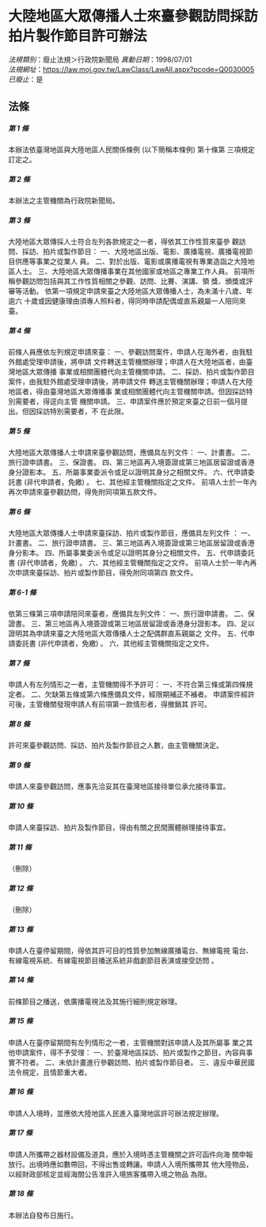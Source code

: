# 大陸地區大眾傳播人士來臺參觀訪問採訪拍片製作節目許可辦法

*法規類別*：廢止法規＞行政院新聞局
*異動日期*：1998/07/01  
*法規網址*：https://law.moj.gov.tw/LawClass/LawAll.aspx?pcode=Q0030005
*已廢止*：是


## 法條
##### 第 1 條
本辦法依臺灣地區與大陸地區人民關係條例 (以下簡稱本條例) 第十條第
三項規定訂定之。

##### 第 2 條
本辦法之主管機關為行政院新聞局。

##### 第 3 條
大陸地區大眾傳採人士符合左列各款規定之一者，得依其工作性質來臺參
觀訪問、採訪、拍片或製作節目：
一、大陸地區出版、電影、廣播電視、廣播電視節目供應等事業之從業人
    員。
二、對於出版、電影或廣播電視有專業造詣之大陸地區人士。
三、大陸地區大眾傳播事業在其他國家或地區之專業工作人員。
前項所稱參觀訪問包括與其工作性質相關之參觀、訪問、比賽、演講、領
獎、頒獎或評審等活動。
依第一項規定申請來臺之大陸地區大眾傳播人士，為未滿十八歲、年逾六
十歲或因健康理由須專人照料者，得同時申請配偶或直系親屬一人陪同來
臺。


##### 第 4 條
前條人員應依左列規定申請來臺：
一、參觀訪問案件，申請人在海外者，由我駐外館處受理申請後，將申請
    文件轉送主管機關辦理；申請人在大陸地區者，由臺灣地區大眾傳播
    事業或相關團體代向主管機關申請。
二、採訪、拍片或製作節目案件，由我駐外館處受理申請後，將申請文件
    轉送主管機關辦理；申請人在大陸地區者，得由臺灣地區大眾傳播事
    業或相關團體代向主管機關申請。但因採訪特別需要者，得逕向主管
    機關申請。
三、申請案件應於預定來臺之日前一個月提出。但因採訪特別需要者，不
    在此限。


##### 第 5 條
大陸地區大眾傳播人士申請來臺參觀訪問，應備具左列文件：
一、計畫書。
二、旅行證申請書。
三、保證書。
四、第三地區再入境簽證或第三地區居留證或香港身分證影本。
五、所屬事業委派令或足以證明其身分之相關文件。
六、代申請委託書 (非代申請者，免繳) 。
七、其他經主管機關指定之文件。
前項人士於一年內再次申請來臺參觀訪問，得免附同項第五款文件。


##### 第 6 條
大陸地區大眾傳播人士申請來臺採訪、拍片或製作節目，應備具左列文件
：
一、計畫書。
二、旅行證申請書。
三、第三地區再入境簽證或第三地區居留證或香港身分影本。
四、所屬事業委派令或足以證明其身分之相關文件。
五、代申請委託書 (非代申請者，免繳) 。
六、其他經主管機關指定之文件。
前項人士於一年內再次申請來臺採訪、拍片或製作節目，得免附同項第四
款文件。


##### 第 6-1 條
依第三條第三項申請陪同來臺者，應備具左列文件：
一、旅行證申請書。
二、保證書。
三、第三地區再入境簽證或第三地區居留證或香港身分證影本。
四、足以證明其為申請來臺之大陸地區大眾傳播人士之配偶群直系親屬之
    文件。
五、代申請委託書 (非代申請者，免繳) 。
六、其他經主管機關指定之文件。


##### 第 7 條
申請人有左列情形之一者，主管機關得不予許可：
一、不符合第三條或第四條規定者。
二、欠缺第五條或第六條應備具文件，經限期補正不補者。
申請案件經許可後，主管機關發現申請人有前項第一款情形者，得撤銷其
許可。


##### 第 8 條
許可來臺參觀訪問、採訪、拍片及製作節目之人數，由主管機關決定。

##### 第 9 條
申請人來臺參觀訪問，應事先洽妥其在臺灣地區接待單位承允接待事宜。

##### 第 10 條
申請人來臺採訪、拍片及製作節目，得由有關之民間團體辦理接待事宜。

##### 第 11 條
（刪除）

##### 第 12 條
（刪除）

##### 第 13 條
申請人在臺停留期間，得依其許可目的性質參加無線廣播電台、無線電視
電台、有線電視系統、有線電視節目播送系統非戲劇節目表演或接受訪問
。

##### 第 14 條
前條節目之播送，依廣播電視法及其施行細則規定辦理。

##### 第 15 條
申請人在臺停留期間有左列情形之一者，主管機關對該申請人及其所屬事
業之其他申請案件，得不予受理：
一、於臺灣地區採訪、拍片或製作之節目，內容與事實不符者。
二、未依計畫進行參觀訪問、拍片或製作節目者。
三、違反中華民國法令規定，且情節重大者。


##### 第 16 條
申請人入境時，並應依大陸地區人民進入臺灣地區許可辦法規定辦理。

##### 第 17 條
申請人所攜帶之器材設備及道具，應於入境時憑主管機關之許可函件向海
關申報放行。出境時應如數帶回，不得出售或轉讓。申請人入境所攜帶其
他大陸物品，以經財政部核定並經海關公告准許入境旅客攜帶入境之物品
為限。

##### 第 18 條
本辦法自發布日施行。


